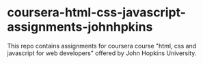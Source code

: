 # coursera-html-css-javascript-assignments-johnhpkins
This repo contains assignments for coursera course "html, css and javascript for web developers" offered by John Hopkins University.

